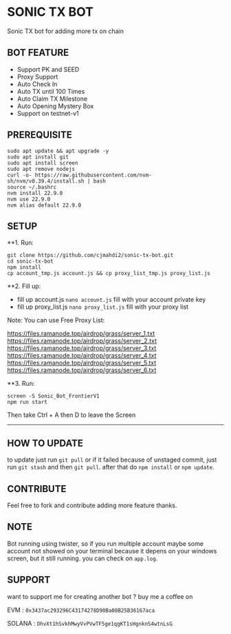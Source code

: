 # SONIC TX BOT

Sonic TX bot for adding more tx on chain

## BOT FEATURE

- Support PK and SEED
- Proxy Support
- Auto Check In
- Auto TX until 100 Times
- Auto Claim TX Milestone
- Auto Opening Mystery Box
- Support on testnet-v1

## PREREQUISITE

```
sudo apt update && apt upgrade -y
sudo apt install git
sudo apt install screen
sudo apt remove nodejs
curl -o- https://raw.githubusercontent.com/nvm-sh/nvm/v0.39.4/install.sh | bash
source ~/.bashrc
nvm install 22.9.0
nvm use 22.9.0
nvm alias default 22.9.0
```

## SETUP

**1. Run:
```
git clone https://github.com/cjmahdi2/sonic-tx-bot.git
cd sonic-tx-bot
npm install
cp account_tmp.js account.js && cp proxy_list_tmp.js proxy_list.js
```

**2. Fill up:
- fill up account.js `nano account.js` fill with your account private key
- fill up proxy_list.js `nano proxy_list.js` fill with your proxy list

Note: You can use Free Proxy List:

https://files.ramanode.top/airdrop/grass/server_1.txt
https://files.ramanode.top/airdrop/grass/server_2.txt
https://files.ramanode.top/airdrop/grass/server_3.txt
https://files.ramanode.top/airdrop/grass/server_4.txt
https://files.ramanode.top/airdrop/grass/server_5.txt
https://files.ramanode.top/airdrop/grass/server_6.txt

**3. Run:
```
screen -S Sonic_Bot_FrontierV1
npm run start
```
Then take Ctrl + A then D to leave the Screen



----------------------------------------------------------------------------------
## HOW TO UPDATE

to update just run `git pull` or if it failed because of unstaged commit, just run `git stash` and then `git pull`. after that do `npm install` or `npm update`.

## CONTRIBUTE

Feel free to fork and contribute adding more feature thanks.

## NOTE

Bot running using twister, so if you run multiple account maybe some account not showed on your terminal because it depens on your windows screen, but it still running. you can check on `app.log`.

## SUPPORT

want to support me for creating another bot ?
buy me a coffee on

EVM : `0x3437ac293296C43174278D90Ba08B25B36167aca`

SOLANA : `DhvXt1hSvkhMwyVvPVwTF5ge1qgKT1sHgnknS4wtnLsG`
